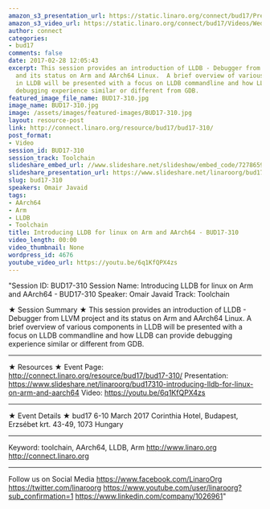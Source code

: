 ```yaml
---
amazon_s3_presentation_url: https://static.linaro.org/connect/bud17/Presentations/BUD17-310%20-%20Introducing%20LLDB%20for%20Linux%20on%20Arm%20and%20AArch64.pdf
amazon_s3_video_url: https://static.linaro.org/connect/bud17/Videos/Wednesday/Bud17-310%20Introducing%20LLDB%20for%20Linux%20on%20ARM%20and%20AArch64.mp4
author: connect
categories:
- bud17
comments: false
date: 2017-02-28 12:05:43
excerpt: This session provides an introduction of LLDB - Debugger from LLVM project
  and its status on Arm and AArch64 Linux.  A brief overview of various components
  in LLDB will be presented with a focus on LLDB commandline and how LLDB can provide
  debugging experience similar or different from GDB.
featured_image_file_name: BUD17-310.jpg
image_name: BUD17-310.jpg
image: /assets/images/featured-images/BUD17-310.jpg
layout: resource-post
link: http://connect.linaro.org/resource/bud17/bud17-310/
post_format:
- Video
session_id: BUD17-310
session_track: Toolchain
slideshare_embed_url: //www.slideshare.net/slideshow/embed_code/72786593
slideshare_presentation_url: https://www.slideshare.net/linaroorg/bud17310-introducing-lldb-for-linux-on-arm-and-aarch64
slug: bud17-310
speakers: Omair Javaid
tags:
- AArch64
- Arm
- LLDB
- Toolchain
title: Introducing LLDB for linux on Arm and AArch64 - BUD17-310
video_length: 00:00
video_thumbnail: None
wordpress_id: 4676
youtube_video_url: https://youtu.be/6q1KfQPX4zs
---
```


"Session ID: BUD17-310
Session Name: Introducing LLDB for linux on Arm and AArch64 - BUD17-310
Speaker: Omair Javaid
Track: Toolchain

★ Session Summary ★
This session provides an introduction of LLDB - Debugger from LLVM project and its status on Arm and AArch64 Linux. A brief overview of various components in LLDB will be presented with a focus on LLDB commandline and how LLDB can provide debugging experience similar or different from GDB.

---

★ Resources ★
Event Page: http://connect.linaro.org/resource/bud17/bud17-310/
Presentation: https://www.slideshare.net/linaroorg/bud17310-introducing-lldb-for-linux-on-arm-and-aarch64
Video: https://youtu.be/6q1KfQPX4zs

---

★ Event Details ★
bud17
6-10 March 2017
Corinthia Hotel, Budapest,
Erzsébet krt. 43-49,
1073 Hungary

---

Keyword: toolchain, AArch64, LLDB, Arm
http://www.linaro.org
http://connect.linaro.org

---

Follow us on Social Media
https://www.facebook.com/LinaroOrg
https://twitter.com/linaroorg
https://www.youtube.com/user/linaroorg?sub_confirmation=1
https://www.linkedin.com/company/1026961"